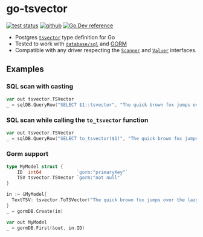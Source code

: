 # go-tsvector

[![test status](https://img.shields.io/github/workflow/status/aymericbeaumet/go-tsvector/Continuous%20Integration?style=flat-square&logo=github)](https://github.com/aymericbeaumet/go-tsvector/actions)
[![github](https://img.shields.io/github/issues/aymericbeaumet/go-tsvector?style=flat-square&logo=github)](https://github.com/aymericbeaumet/go-tsvector/issues)
[![Go.Dev reference](https://img.shields.io/badge/go.dev-reference-blue?style=flat-square&logo=go&logoColor=white)](https://pkg.go.dev/github.com/aymericbeaumet/go-tsvector)

- Postgres
  [`tsvector`](https://www.postgresql.org/docs/current/datatype-textsearch.html#DATATYPE-TSVECTOR)
  type definition for Go
- Tested to work with [`database/sql`](https://golang.org/pkg/database/sql/) and
  [GORM](https://gorm.io/)
- Compatible with any driver respecting the
  [`Scanner`](https://golang.org/pkg/database/sql/#Scanner) and
  [`Valuer`](https://golang.org/pkg/database/sql/driver/#Valuer) interfaces.

## Examples

### SQL scan with casting

```go
var out tsvector.TSVector
_ = sqlDB.QueryRow("SELECT $1::tsvector", "The quick brown fox jumps over the lazy dog").Scan(&out)
```

### SQL scan while calling the `to_tsvector` function

```go
var out tsvector.TSVector
_ = sqlDB.QueryRow("SELECT to_tsvector($1)", "The quick brown fox jumps over the lazy dog").Scan(&out)
```

### Gorm support

```go
type MyModel struct {
	ID  int64             `gorm:"primaryKey"`
	TSV tsvector.TSVector `gorm:"not null"`
}

in := &MyModel{
  TextTSV: tsvector.ToTSVector("The quick brown fox jumps over the lazy dog"),
}
_ = gormDB.Create(in)

var out MyModel
_ = gormDB.First(&out, in.ID)
```
